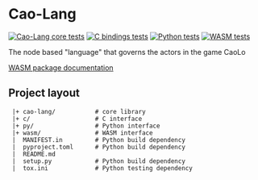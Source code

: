 # Cao-Lang

<!-- [![Coverage Status](https://coveralls.io/repos/github/caolo-game/cao-lang/badge.svg?branch=master)](https://coveralls.io/github/caolo-game/cao-lang?branch=master) -->

[![Cao-Lang core tests](https://github.com/caolo-game/cao-lang/actions/workflows/cao-lang-tests.yml/badge.svg)](https://github.com/caolo-game/cao-lang/actions/workflows/cao-lang-tests.yml)
[![C bindings tests](https://github.com/caolo-game/cao-lang/actions/workflows/c.yml/badge.svg)](https://github.com/caolo-game/cao-lang/actions/workflows/c.yml)
[![Python tests](https://github.com/caolo-game/cao-lang/actions/workflows/python.yml/badge.svg)](https://github.com/caolo-game/cao-lang/actions/workflows/python.yml)
[![WASM tests](https://github.com/caolo-game/cao-lang/actions/workflows/wasm-tests.yml/badge.svg)](https://github.com/caolo-game/cao-lang/actions/workflows/wasm-tests.yml)

The node based "language" that governs the actors in the game CaoLo

[WASM package documentation](https://caolo-game.github.io/cao-lang/index.html)


## Project layout

```
 |+ cao-lang/           # core library
 |+ c/                  # C interface
 |+ py/                 # Python interface
 |+ wasm/               # WASM interface
 |  MANIFEST.in         # Python build dependency
 |  pyproject.toml      # Python build dependency
 |  README.md
 |  setup.py            # Python build dependency
 |  tox.ini             # Python testing dependency

```
